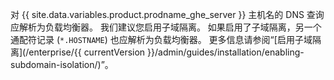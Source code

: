 对 {{ site.data.variables.product.prodname_ghe_server }} 主机名的 DNS 查询应解析为负载均衡器。 我们建议您启用子域隔离。 如果启用了子域隔离，另一个通配符记录 (`*.HOSTNAME`) 也应解析为负载均衡器。 更多信息请参阅“[启用子域隔离](/enterprise/{{ currentVersion }}/admin/guides/installation/enabling-subdomain-isolation/)”。
